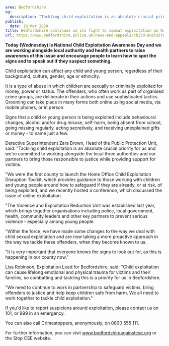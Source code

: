 ```yaml
area: Bedfordshire
og:
  description: "Tackling child exploitation is an absolute crucial priority for us and we\u2019re committed to working alongside the local three authorities and our partners to bring those responsible to justice while providing support for victims."
publish:
  date: 18 Mar 2020
title: Bedfordshire continues in its fight to combat exploitation on National Child Exploitation Awareness Day
url: https://www.bedfordshire.police.uk/news-and-appeals/child-exploitation-day-march20
```

**Today (Wednesday) is National Child Exploitation Awareness Day and we are working alongside local authority and health partners to raise awareness of this issue and encourage people to learn how to spot the signs and to speak out if they suspect something.**

Child exploitation can affect any child and young person, regardless of their background, culture, gender, age or ethnicity.

It is a type of abuse in which children are sexually or criminally exploited for money, power or status. The offenders, who often work as part of organised crime groups, are deliberate in their actions and use sophisticated tactics. Grooming can take place in many forms both online using social media, via mobile phones, or in person.

Signs that a child or young person is being exploited include behavioural changes, alcohol and/or drug misuse, self-harm, being absent from school, going missing regularly, acting secretively, and receiving unexplained gifts or money - to name just a few.

Detective Superintendent Zara Brown, Head of the Public Protection Unit, said: "Tackling child exploitation is an absolute crucial priority for us and we're committed to working alongside the local three authorities and our partners to bring those responsible to justice while providing support for victims.

"We were the first county to launch the Home Office Child Exploitation Disruption Toolkit, which provides guidance to those working with children and young people around how to safeguard if they are already, or at risk, of being exploited, and we recently hosted a conference, which discussed the issue of online exploitation.

"The Violence and Exploitation Reduction Unit was established last year, which brings together organisations including police, local government, health, community leaders and other key partners to prevent serious violence - especially among young people.

"Within the force, we have made some changes to the way we deal with child sexual exploitation and are now taking a more proactive approach in the way we tackle these offenders, when they become known to us.

"It is very important that everyone knows the signs to look out for, as this is happening in our county now."

Lisa Robinson, Exploitation Lead for Bedfordshire, said: "Child exploitation can cause lifelong emotional and physical trauma for victims and their families, so combatting and tackling this is a priority for us in Bedfordshire.

"We need to continue to work in partnership to safeguard victims, bring offenders to justice and help keep children safe from harm. We all need to work together to tackle child exploitation."

If you'd like to report suspicions around exploitation, please contact us on 101, or 999 in an emergency.

You can also call Crimestoppers, anonymously, on 0800 555 111.

For further information, you can visit www.bedfordshireagainstcse.org or the Stop CSE website.
